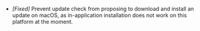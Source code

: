 * _[Fixed]_ Prevent update check from proposing to download and install an update on macOS, as in-application installation does not work on this platform at the moment.